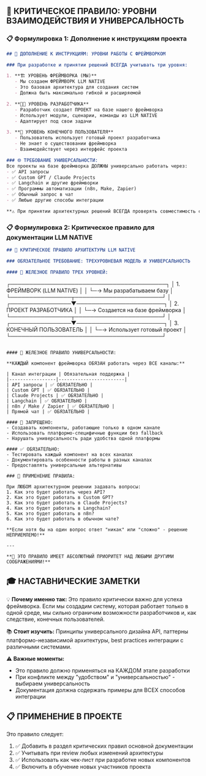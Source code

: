 ## 🚨 КРИТИЧЕСКОЕ ПРАВИЛО: УРОВНИ ВЗАИМОДЕЙСТВИЯ И УНИВЕРСАЛЬНОСТЬ

### 📋 Формулировка 1: Дополнение к инструкциям проекта

```markdown
## 🎯 ДОПОЛНЕНИЕ К ИНСТРУКЦИЯМ: УРОВНИ РАБОТЫ С ФРЕЙМВОРКОМ

### При разработке и принятии решений ВСЕГДА учитывать три уровня:

1. **🏗️ УРОВЕНЬ ФРЕЙМВОРКА (МЫ)**
   - Мы создаем ФРЕЙМВОРК LLM NATIVE
   - Это базовая архитектура для создания систем
   - Должна быть максимально гибкой и расширяемой

2. **👨‍💻 УРОВЕНЬ РАЗРАБОТЧИКА**
   - Разработчик создает ПРОЕКТ на базе нашего фреймворка
   - Использует модули, сценарии, команды из LLM NATIVE
   - Адаптирует под свои задачи

3. **👤 УРОВЕНЬ КОНЕЧНОГО ПОЛЬЗОВАТЕЛЯ**
   - Пользователь использует готовый проект разработчика
   - Не знает о существовании фреймворка
   - Взаимодействует через интерфейс проекта

### 🌐 ТРЕБОВАНИЕ УНИВЕРСАЛЬНОСТИ:
Все проекты на базе фреймворка ДОЛЖНЫ универсально работать через:
- ✅ API запросы
- ✅ Custom GPT / Claude Projects
- ✅ Langchain и другие фреймворки
- ✅ Программы автоматизации (n8n, Make, Zapier)
- ✅ Обычный запрос в чат
- ✅ Любые другие способы интеграции

**⚠️ При принятии архитектурных решений ВСЕГДА проверять совместимость со всеми способами интеграции!**
```

### 📋 Формулировка 2: Критическое правило для документации LLM NATIVE

```markdown
## 🚨 КРИТИЧЕСКОЕ ПРАВИЛО АРХИТЕКТУРЫ LLM NATIVE

### ОБЯЗАТЕЛЬНОЕ ТРЕБОВАНИЕ: ТРЕХУРОВНЕВАЯ МОДЕЛЬ И УНИВЕРСАЛЬНОСТЬ

#### 🔴 ЖЕЛЕЗНОЕ ПРАВИЛО ТРЕХ УРОВНЕЙ:

```
┌─────────────────────────────────────────┐
│  1. ФРЕЙМВОРК (LLM NATIVE)             │
│     └─→ Мы разрабатываем базу          │
└────────────────┬───────────────────────┘
                 │
┌────────────────▼───────────────────────┐
│  2. ПРОЕКТ РАЗРАБОТЧИКА                │
│     └─→ Создается на базе фреймворка   │
└────────────────┬───────────────────────┘
                 │
┌────────────────▼───────────────────────┐
│  3. КОНЕЧНЫЙ ПОЛЬЗОВАТЕЛЬ              │
│     └─→ Использует готовый проект      │
└────────────────────────────────────────┘
```

#### 🔴 ЖЕЛЕЗНОЕ ПРАВИЛО УНИВЕРСАЛЬНОСТИ:

**КАЖДЫЙ компонент фреймворка ОБЯЗАН работать через ВСЕ каналы:**

| Канал интеграции | Обязательная поддержка |
|-----------------|------------------------|
| API запросы | ✅ ОБЯЗАТЕЛЬНО |
| Custom GPT | ✅ ОБЯЗАТЕЛЬНО |
| Claude Projects | ✅ ОБЯЗАТЕЛЬНО |
| Langchain | ✅ ОБЯЗАТЕЛЬНО |
| n8n / Make / Zapier | ✅ ОБЯЗАТЕЛЬНО |
| Прямой чат | ✅ ОБЯЗАТЕЛЬНО |

#### 🚫 ЗАПРЕЩЕНО:
- Создавать компоненты, работающие только в одном канале
- Использовать платформо-специфичные функции без fallback
- Нарушать универсальность ради удобства одной платформы

#### ✅ ОБЯЗАТЕЛЬНО:
- Тестировать каждый компонент на всех каналах
- Документировать особенности работы в разных каналах
- Предоставлять универсальные альтернативы

### 📌 ПРИМЕНЕНИЕ ПРАВИЛА:

При ЛЮБОМ архитектурном решении задавать вопросы:
1. Как это будет работать через API?
2. Как это будет работать в Custom GPT?
3. Как это будет работать в Claude Projects?
4. Как это будет работать в Langchain?
5. Как это будет работать в n8n?
6. Как это будет работать в обычном чате?

**Если хотя бы на один вопрос ответ "никак" или "сложно" - решение НЕПРИЕМЛЕМО!**

---

**🚨 ЭТО ПРАВИЛО ИМЕЕТ АБСОЛЮТНЫЙ ПРИОРИТЕТ НАД ЛЮБЫМИ ДРУГИМИ СООБРАЖЕНИЯМИ!**
```

## 🎓 НАСТАВНИЧЕСКИЕ ЗАМЕТКИ

💡 **Почему именно так:** Это правило критически важно для успеха фреймворка. Если мы создадим систему, которая работает только в одной среде, мы сильно ограничим возможности разработчиков и, как следствие, конечных пользователей.

📚 **Стоит изучить:** Принципы универсального дизайна API, паттерны платформо-независимой архитектуры, best practices интеграции с различными системами.

⚠️ **Важные моменты:** 
- Это правило должно применяться на КАЖДОМ этапе разработки
- При конфликте между "удобством" и "универсальностью" - выбираем универсальность
- Документация должна содержать примеры для ВСЕХ способов интеграции

## 📋 ПРИМЕНЕНИЕ В ПРОЕКТЕ

Это правило следует:
1. ✅ Добавить в раздел критических правил основной документации
2. ✅ Учитывать при review любых изменений архитектуры
3. ✅ Использовать как чек-лист при разработке новых компонентов
4. ✅ Включить в обучение новых участников проекта